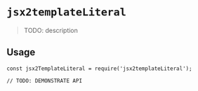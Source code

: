 # `jsx2templateLiteral`

> TODO: description

## Usage

```
const jsx2TemplateLiteral = require('jsx2templateLiteral');

// TODO: DEMONSTRATE API
```
